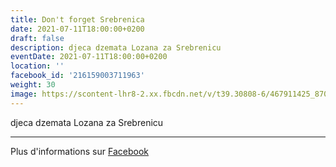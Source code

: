 ```yaml
---
title: Don't forget Srebrenica
date: 2021-07-11T18:00:00+0200
draft: false
description: djeca dzemata Lozana za Srebrenicu
eventDate: 2021-07-11T18:00:00+0200
location: ''
facebook_id: '216159003711963'
weight: 30
image: https://scontent-lhr8-2.xx.fbcdn.net/v/t39.30808-6/467911425_8702124949883247_8451066247417132989_n.jpg?_nc_cat=103&ccb=1-7&_nc_sid=9e60e4&_nc_ohc=SEMi9Eo0frsQ7kNvwHfGXC1&_nc_oc=Adna5JOmVQxRtLmh4_5GeUjmK1Y7kQUk1pYBTzWr5iB_m_evsU2l4r8HGUBPjrnltvg&_nc_zt=23&_nc_ht=scontent-lhr8-2.xx&edm=ABTKTjYEAAAA&_nc_gid=QtG5mVOvZUVzaNJEzAuCdw&oh=00_AfToqMRUfH_SJKFfsF-pBNn5Wl41_crSqPlj4bgo9Cqdfw&oe=68712659
---
```


djeca dzemata Lozana za Srebrenicu

---

Plus d'informations sur [Facebook](https://facebook.com/events/216159003711963)